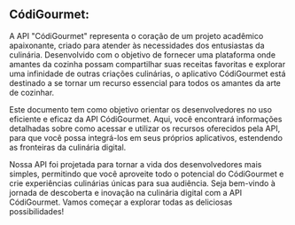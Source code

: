 ## **CódiGourmet:**

A API "CódiGourmet" representa o coração de um projeto acadêmico apaixonante, criado para atender às necessidades dos entusiastas da culinária. Desenvolvido com o objetivo de fornecer uma plataforma onde amantes da cozinha possam compartilhar suas receitas favoritas e explorar uma infinidade de outras criações culinárias, o aplicativo CódiGourmet está destinado a se tornar um recurso essencial para todos os amantes da arte de cozinhar.

Este documento tem como objetivo orientar os desenvolvedores no uso eficiente e eficaz da API CódiGourmet. Aqui, você encontrará informações detalhadas sobre como acessar e utilizar os recursos oferecidos pela API, para que você possa integrá-los em seus próprios aplicativos, estendendo as fronteiras da culinária digital.

Nossa API foi projetada para tornar a vida dos desenvolvedores mais simples, permitindo que você aproveite todo o potencial do CódiGourmet e crie experiências culinárias únicas para sua audiência. Seja bem-vindo à jornada de descoberta e inovação na culinária digital com a API CódiGourmet. Vamos começar a explorar todas as deliciosas possibilidades!
